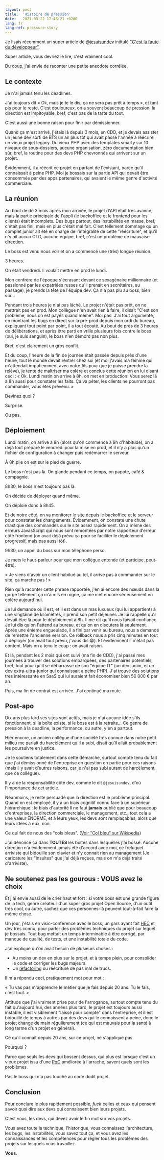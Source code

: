 ```yaml
---
layout: post
title:  'Histoire de pression'
date:   2021-03-22 17:48:21 +0200
lang: fr
lang-ref: pressure-story
---
```


Je lisais récemment un super article de [@jesuisundev](https://twitter.com/jesuisundev) intitulé ["C'est la faute du développeur"](https://twitter.com/jesuisundev/status/1373931209357672451).

Super article, vous devriez le lire, c'est vraiment cool.

Du coup, j'ai envie de raconter une petite anecdote corrélée.

## Le contexte

Je n'ai jamais tenu les deadlines.

J'ai toujours dit « Ok, mais je te le dis, ça ne sera pas prêt à temps », et tant pis pour le reste.
C'est douloureux, on a souvent beaucoup de pression, la direction est impitoyable, bref, c'est pas de la tarte du tout.

C'est aussi une bonne raison pour finir par démissionner.

Quand ça m'est arrivé, j'étais là depuis 3 mois, en CDD, et je devais assister un jeune dev sorti de BTS un an plus tôt qui avait passé l'année à réécrire un vieux projet legacy. Du vieux PHP avec des templates smarty sur 10 niveaux de sous-dossiers, aucune organisation, zéro documentation bien sûr, bref, la routine pour des devs PHP chevronnés qui arrivent sur un projet.

Évidemment, il a réécrit ce projet en partant de l'existant, parce qu'il connaissait à peine PHP. Moi je bossais sur la partie API qui devait être consommée par des apps partenaires, qui avaient le même genre d'activité commerciale.

## La réunion

Au bout de de 3 mois après mon arrivée, le projet d'API était très avancé, mais la partie principale de l'appli (le backoffice et le frontend pour les clients) était incomplets. Des bugs partout, des instabilités en masse, bref, c'était pas fini, mais en plus c'était mal fait. C'est tellement dommage qu'un complet junior ait été en charge de l'intégralité de cette "réécriture", et qu'il n'y ait aucun CTO, aucune équipe, bref, c'est un problème de mauvaise direction.

Le boss est venu nous voir et on a commencé une (très) longue réunion.

3 heures.

On était vendredi. Il voulait mettre en prod le lundi.

Mon confrère de l'époque s'écrasant devant ce sexagénaire millionnaire (et passionné par les expatriées russes qu'il prenait en secrétaires, au passage), je prends la tête de l'équipe dev.
Ça n'a pas plu au boss, bien sûr…

Pendant trois heures je n'ai pas lâché. Le projet n'était pas prêt, on ne mettrait pas en prod. Mon collègue n'en avait rien à faire, il disait "C'est son problème, nous on est payés quand même". Moi pas.
J'ai tout argumenté, en montrant les bugs en direct sur la pré-prod depuis mon ordi du bureau, expliquant tout point par point, il a tout écouté.
Au bout de près de 3 heures de délibérations, et après être parti en vrille plusieurs fois contre le boss (oui, je suis sanguin), le boss n'en démord pas non plus.

Bref, c'est clairement un gros conflit.

Et du coup, l'heure de la fin de journée était passée depuis près d'une heure, tout le monde devait rentrer chez soi (et moi j'avais ma femme qui m'attendait impatiemment avec notre fils pour que je puisse prendre la relève), je tente de maîtriser ma colère et conclus cette réunion en lui disant ceci :
« Ok. Lundi matin on arrive à 8h, on met en production. Vous serez là à 8h aussi pour constater les faits. Ça va péter, les clients ne pourront pas commander, vous êtes prévenu. »

Devinez quoi ?

Surprise.

Ou pas.

## Déploiement

Lundi matin, on arrive à 8h (alors qu'on commence à 9h d'habitude), on a déjà tout préparé le vendredi pour la mise en prod, et il n'y a plus qu'un fichier de configuration à changer puis redémarrer le serveur.

À 8h pile on est sur le pied de guerre.

Le boss n'est pas là.
On glande pendant ce temps, on papote, café & compagnie.

8h30, le boss n'est toujours pas là.

On décide de déployer quand même.

On déploie donc à 8h45.

Et de notre côté, on va monitorer le site depuis le backoffice et le serveur pour constater les changements.
Évidemment, on constate une chute drastique des commandes sur le site assez rapidement. On a même des erreurs JavasScript qui nous sont remontées par notre rapporteur d'erreur côté frontend (on avait déjà prévu ça pour se faciliter le déploiement progressif, mais pas aussi tôt).

9h30, un appel du boss sur mon téléphone perso.

Je mets le haut-parleur pour que mon collègue entende (et participe, peut-être).

« Je viens d'avoir un client habitué au tel, il arrive pas à commander sur le site, ça marche pas ! »

Rien qu'à raconter cette phrase rapportée, j'en ai encore des nœuds dans la gorge tellement ça m'a mis en rogne, ça me met encore sérieusement en colère aujourd'hui.

Je lui demande où il est, et il est dans un mas luxueux (qui lui appartient) à une vingtaine de kilomètres, il prend son petit déjeuner.
Je lui rappelle qu'il devait être là pour le déploiement à 8h.
Il me dit qu'il nous faisait confiance.
Je lui dis qu'on l'attend au bureau, et qu'on en discutera là seulement.
Après une énième engueulade, il a fini par venir au bureau, nous a demandé de remettre l'ancienne version. Ce rollback nous a pris cinq minutes en tout à déployer (on avait tout prévu, j'vous dis 😁).
Et évidemment il n'était pas content.
Mais on a tenu le coup : on avait raison.

Et là, pendant les 2 mois qui ont suivi (ma fin de CDD), j'ai passé mes journées à trouver des solutions embarquées, des partenaires potentiels, bref, tout pour qu'il se débarrasse de son "équipe IT" (un dev junior, et un dev extra-ultra-junior qui connaissait à peine PHP).
J'ai trouvé des solutions très intéressante en SaaS qui lui auraient fait économiser bien 50 000 € par an.

Puis, ma fin de contrat est arrivée. J'ai continué ma route.

## Post-apo

Dix ans plus tard ses sites sont actifs, mais je n'ai aucune idée s'ils fonctionnent, si la boîte existe, si le boss est à la retraite…
Ce genre de pression à la deadline, la performance, ou autre, y'en a partout.

Hier encore, un ancien collègue d'une société très connue dans notre petit milieu me parlait du harcèlement qu'il a subi, disait qu'il allait probablement les poursuivre en justice.

Je le soutiens totalement dans cette démarche, surtout compte tenu du fait que j'ai démissionné de l'entreprise en question en partie pour ces raisons (mais il y avait d'autres raisons, car je n'ai pas subi autant de harcèlement que ce collègue).

Il y a de la responsabilité côté dev, comme le dit `@jesuisundev`, d'où l'importance de cet article.

Néanmoins, je reste persuadé que la direction est le problème principal. Quand on est employé, il y a un biais cognitif connu face à un supérieur hiérarchique : le biais d'autorité
Il ne faut **jamais** oublié que pour beaucoup d'entreprises, la direction commerciale, le management, etc., tout cela a une valeur ÉNORME, et à leurs yeux, les devs sont remplaçables, alors que leurs idées à eux, non.

Ce qui fait de nous des "cols bleus". ([Voir "Col bleu" sur Wikipedia](https://fr.wikipedia.org/wiki/Col_bleu_(classe_sociale)))

J'ai dénoncé ça dans **TOUTES** les boîtes dans lesquelles j'ai bossé. Aucune direction n'a évidemment jamais été d'accord avec moi, ce freluquet arriviste qui bidouille son clavier et n'y connait rien au management (Je caricature les "insultes" que j'ai déjà reçues, mais on m'a déjà traité d'arriviste).

## Ne soutenez pas les gourous : VOUS avez le choix

Et j'ai envie aussi de le crier haut et fort : si votre boss est une grande figure de la tech, genre créateur d'un super gros projet Open Source, d'un outil très cool, ou autre, sachez que ces personnes-là peuvent tout-à-fait faire la même chose.

Un jour, j'étais en visio-conférence avec le boss, un gars ayant fait [HEC](https://fr.wikipedia.org/wiki/%C3%89cole_des_hautes_%C3%A9tudes_commerciales_de_Paris) et dev très connu, pour parler des problèmes techniques du projet sur lequel je bossais. Tout bug mettait un temps interminable à être corrigé, par manque de qualité, de tests, et une instabilité totale du code.

J'ai expliqué qu'on avait besoin de plusieurs choses :

* Au moins un dev en plus sur le projet, et à temps plein, pour consolider le code et corriger les bugs majeurs.
* Un [refactoring](https://fr.wikipedia.org/wiki/R%C3%A9usinage_de_code) ou réécriture de pas mal de trucs.

Il m'a répondu ceci, pratiquement mot pour mot :

« Tu vas pas m'apprendre le métier que je fais depuis 20 ans. Tu le fais, c'est tout. »

Attitude que j'ai vraiment prise pour de l'arrogance, surtout compte tenu du fait qu'aujourd'hui, des années plus tard, le projet est toujours aussi instable, il est visiblement "laissé pour compte" dans l'entreprise, et il est bidouillé de temps à autres par des devs qui le connaissent à peine, donc le projet change de main régulièrement (ce qui est mauvais pour la santé à long terme d'un projet en général).

Ce qu'il connaît depuis 20 ans, sur ce projet, ne s'applique pas.

Pourquoi ?

Parce que seuls les devs qui bossent dessus, qui plus est lorsque c'est un vieux projet issu d'une [PoC](https://fr.wikipedia.org/wiki/Preuve_de_concept) améliorée à l'arrache, savent quels sont les problèmes.

Pas le boss qui n'a pas touché au code dudit projet.

## Conclusion

Pour conclure le plus rapidement possible, _fuck_ celles et ceux qui pensent savoir quoi dire aux devs qui connaissent bien leurs projets.

C'est vous, les devs, qui devez avoir le fin mot sur vos projets.

Vous avez toute la technique, l'historique, vous connaissez l'architecture, les bugs, les instabilités, vous savez tout ça, et vous avez les connaissances et les compétences pour régler tous les problèmes des projets sur lesquels vous travaillez.

**Vous**.
